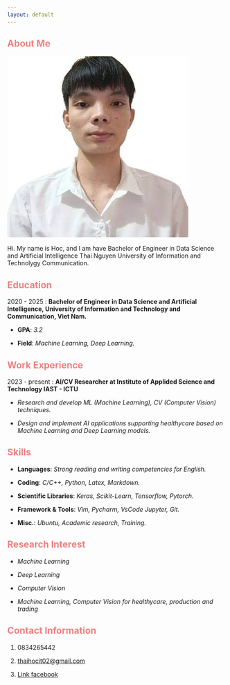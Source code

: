 ```yaml
---
layout: default
---
```


<h2 style="color: #F08080;">About Me</h2>

<img class="profile-picture" src="images/avatar.jpg">

Hi. My name is Hoc, and I am have Bachelor of Engineer in Data Science and Artificial Intelligence Thai Nguyen University of Information and Technolygy Communication.

<h2 style="color: #F08080;">Education</h2>

<i class="fa-solid fa-graduation-cap fa-lg" style="color: #df2050;"></i> 2020 - 2025 : **Bachelor of Engineer in Data Science and Artificial Intelligence, University of Information and Technology and Communication, Viet Nam.**

* **GPA**: *3.2*

* **Field**: *Machine Learning, Deep Learning.*

<h2 style="color: #F08080;">Work Experience</h2>

<i class="fa-solid fa-building" style="color: #cd182a;"></i> 2023 - present : **AI/CV Researcher at Institute of Applided Science and Technology IAST - ICTU**

* *Research and develop ML (Machine Learning), CV (Computer Vision) techniques.*

* *Design and implement AI applications supporting healthycare based on Machine Learning and Deep Learning models.*

<h2 style="color: #F08080;">Skills</h2>

* **Languages**: *Strong reading and writing competencies for English.*

* **Coding**: *C/C++, Python, Latex, Markdown.*

* **Scientific Libraries**: *Keras, Scikit-Learn, Tensorflow, Pytorch.*

* **Framework & Tools**: *Vim, Pycharm, VsCode Jupyter, Git.*

* **Misc.**: *Ubuntu, Academic research, Training.*

<h2 style="color: #F08080;">Research Interest</h2>

* *Machine Learning*

* *Deep Learning*

* *Computer Vision*

* *Machine Learning, Computer Vision for healthycare, production and trading*

<h2 style="color: #F08080;">Contact Information</h2>

1. <i class="fa-solid fa-phone"></i> 0834265442

2. <i class="fa-solid fa-envelope"></i> thaihocit02@gmail.com

3. <i class="fa-brands fa-facebook"></i> [Link facebook](https://www.facebook.com/NguyenThaiHoc.IT)